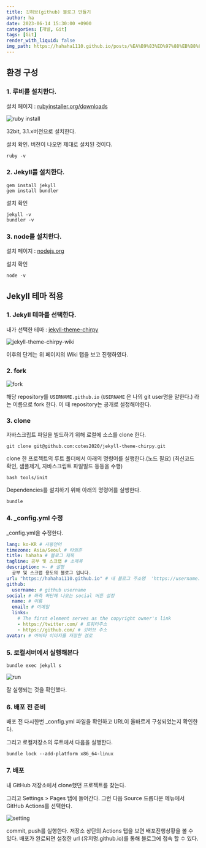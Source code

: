 ```yaml
---
title: 깃허브(github) 블로그 만들기
author: ha
date: 2023-06-14 15:30:00 +0900
categories: [개발, Git]
tags: [Git]
render_with_liquid: false
img_path: https://hahaha1110.github.io/posts/%EA%B9%83%ED%97%88%EB%B8%8C(github)-%EB%B8%94%EB%A1%9C%EA%B7%B8-%EB%A7%8C%EB%93%A4%EA%B8%B0/assets/img/20230614/
---
```


## 환경 구성

### 1. 루비를 설치한다.

설치 페이지 : [rubyinstaller.org/downloads](https://rubyinstaller.org/downloads/)

![ruby install](ruby_install.png)

32bit, 3.1.x버전으로 설치한다.

설치 확인. 버전이 나오면 제대로 설치된 것이다.

```shell
ruby -v
```

### 2. Jekyll를 설치한다.

```shell
gem install jekyll
gem install bundler
```

설치 확인

```shell
jekyll -v
bundler -v
```

### 3. node를 설치한다.

설치 페이지 : [nodejs.org](https://nodejs.org/ko)

설치 확인

```shell
node -v
```

## Jekyll 테마 적용

### 1. Jekyll 테마를 선택한다.

내가 선택한 테마 : [jekyll-theme-chirpy](https://github.com/cotes2020/jekyll-theme-chirpy/)

![jekyll-theme-chirpy-wiki](jekyll-theme-chirpy-wiki.png)

이후의 단계는 위 페이지의 Wiki 탭을 보고 진행하였다.

### 2. fork

![fork](fork.png)

해당 repository를 `USERNAME.github.io` (`USERNAME` 은 나의 git user명을 말한다.) 라는 이름으로 fork 한다.
이 때 repository는 공개로 설정해야한다.

### 3. clone

자바스크립트 파일을 빌드하기 위해 로컬에 소스를 clone 한다.

```shell
git clone git@github.com:cotes2020/jekyll-theme-chirpy.git
```

clone 한 프로젝트의 루트 폴더에서 아래의 명령어를 실행한다.(노드 필요)
(최신코드 확인, 샘플제거, 자바스크립트 파일빌드 등등을 수행)

```shell
bash tools/init
```

Dependencies를 설치하기 위해 아래의 명령어를 실행한다.

```shell
bundle
```

### 4. \_config.yml 수정

\_config.yml을 수정한다.

```yaml
lang: ko-KR # 사용언어
timezone: Asia/Seoul # 타임존
title: hahaha # 블로그 제목
tagline: 공부 및 스크랩 # 소제목
description: >- # 설명
  공부 및 스크랩 용도의 블로그 입니다.
url: "https://hahaha1110.github.io" # 내 블로그 주소명  'https://username.github.io' 이런 형태로 써야함
github:
  username: # github username
social: # 좌측 하단에 나오는 social 버튼 설정
  name: # 이름
  email: # 이메일
  links:
    # The first element serves as the copyright owner's link
    - https://twitter.com/ # 트위터주소
    - https://github.com/ # 깃허브 주소
avatar: # 아바타 이미지를 저장한 경로
```

### 5. 로컬서버에서 실행해본다

```shell
bundle exec jekyll s
```

![run](bundleExec.png)

잘 실행되는 것을 확인했다.

### 6. 배포 전 준비

배포 전 다시한번 \_config.yml 파일을 확인하고 URL이 올바르게 구성되었는지 확인한다.

그리고 로컬저장소의 루트에서 다음을 실행한다.

```shell
bundle lock --add-platform x86_64-linux
```

### 7. 배포

내 GitHub 저장소에서 clone했던 프로젝트를 찾는다.

그리고 Settings > Pages 탭에 들어간다.
그런 다음 Source 드롭다운 메뉴에서 GitHub Actions를 선택한다.

![setting](setting.png)

commit, push를 실행한다.
저장소 상단의 Actions 탭을 보면 배포진행상황을 볼 수 있다.
배포가 완료되면 설정한 url (유저명.github.io)를 통해 블로그에 접속 할 수 있다.

